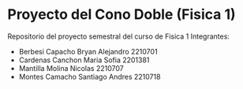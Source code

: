 # Proyecto del Cono Doble (Fisica 1)

Repositorio del proyecto semestral del curso de Fisica 1
Integrantes:
- Berbesi Capacho Bryan Alejandro 2210701
- Cardenas Canchon Maria Sofia 2201381
- Mantilla Molina Nicolas 2210707
- Montes Camacho Santiago Andres 2210718
